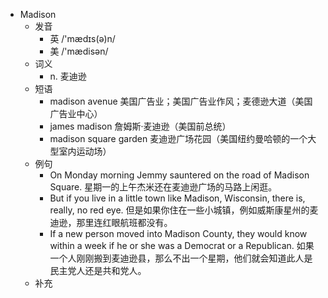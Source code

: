 - Madison
  - 发音
    - 英 /'mædɪs(ə)n/
    - 美 /'mædisən/
  - 词义
    - n. 麦迪逊
  - 短语
    - madison avenue 美国广告业；美国广告业作风；麦德逊大道（美国广告业中心）
    - james madison 詹姆斯·麦迪逊（美国前总统）
    - madison square garden 麦迪逊广场花园（美国纽约曼哈顿的一个大型室内运动场）
  - 例句
    - On Monday morning Jemmy sauntered on the road of Madison Square. 星期一的上午杰米还在麦迪逊广场的马路上闲逛。
    - But if you live in a little town like Madison, Wisconsin, there is, really, no red eye. 但是如果你住在一些小城镇，例如威斯康星州的麦迪逊，那里连红眼航班都没有。
    - If a new person moved into Madison County, they would know within a week if he or she was a Democrat or a Republican. 如果一个人刚刚搬到麦迪逊县，那么不出一个星期，他们就会知道此人是民主党人还是共和党人。
  - 补充